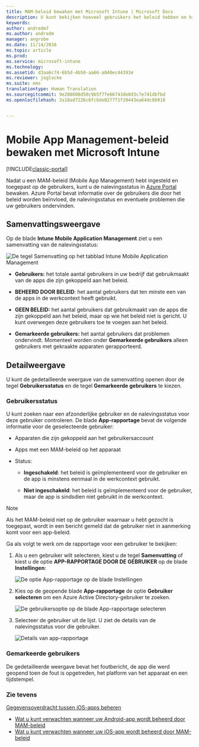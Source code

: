 ```yaml
---
title: MAM-beleid bewaken met Microsoft Intune | Microsoft Docs
description: U kunt bekijken hoeveel gebruikers het beleid hebben en hier op inzoomen om meer inzicht te verkrijgen.
keywords: 
author: andredm7
ms.author: andredm
manager: angrobe
ms.date: 11/14/2016
ms.topic: article
ms.prod: 
ms.service: microsoft-intune
ms.technology: 
ms.assetid: d3aa6c74-6b5d-4b50-aa66-a040ec44393e
ms.reviewer: joglocke
ms.suite: ems
translationtype: Human Translation
ms.sourcegitcommit: 9e208608d50c9b5f7fe66743de0d3c7e741dbfbd
ms.openlocfilehash: 2a18ad7226c6fc6de0277f1f20443ea64dc8b918


---
```


# <a name="monitor-mobile-app-management-policies-with-microsoft-intune"></a>Mobile App Management-beleid bewaken met Microsoft Intune

[!INCLUDE[classic-portal](../includes/classic-portal.md)]

Nadat u een MAM-beleid (Mobile App Management) hebt ingesteld en toegepast op de gebruikers, kunt u de nalevingsstatus in [Azure Portal](https://portal.azure.com) bewaken. Azure Portal bevat informatie over de gebruikers die door het beleid worden beïnvloed, de nalevingsstatus en eventuele problemen die uw gebruikers ondervinden.
## <a name="summary-view"></a>Samenvattingsweergave
Op de blade **Intune Mobile Application Management** ziet u een samenvatting van de nalevingsstatus:


![De tegel Samenvatting op het tabblad Intune Mobile Application Management](../media/mam-azure-portal-user-status-summary.png)

-   **Gebruikers:** het totale aantal gebruikers in uw bedrijf dat gebruikmaakt van de apps die zijn gekoppeld aan het beleid.

-   **BEHEERD DOOR BELEID**: het aantal gebruikers dat ten minste een van de apps in de werkcontext heeft gebruikt.

-   **GEEN BELEID:** het aantal gebruikers dat gebruikmaakt van de apps die zijn gekoppeld aan het beleid, maar op wie het beleid niet is gericht. U kunt overwegen deze gebruikers toe te voegen aan het beleid.

- **Gemarkeerde gebruikers:** het aantal gebruikers dat problemen ondervindt. Momenteel worden onder **Gemarkeerde gebruikers** alleen gebruikers met gekraakte apparaten gerapporteerd.


## <a name="detailed-view"></a>Detailweergave
U kunt de gedetailleerde weergave van de samenvatting openen door de tegel **Gebruikersstatus** en de tegel **Gemarkeerde gebruikers** te kiezen.

### <a name="user-status"></a>Gebruikersstatus
U kunt zoeken naar een afzonderlijke gebruiker en de nalevingsstatus voor deze gebruiker controleren. De blade **App-rapportage** bevat de volgende informatie voor de geselecteerde gebruiker:
- Apparaten die zijn gekoppeld aan het gebruikersaccount

- Apps met een MAM-beleid op het apparaat

- Status:

  - **Ingeschakeld**: het beleid is geïmplementeerd voor de gebruiker en de app is minstens eenmaal in de werkcontext gebruikt.

  - **Niet ingeschakeld**: het beleid is geïmplementeerd voor de gebruiker, maar de app is sindsdien niet gebruikt in de werkcontext.

>[!NOTE]
> Als het MAM-beleid niet op de gebruiker waarnaar u hebt gezocht is toegepast, wordt in een bericht gemeld dat de gebruiker niet in aanmerking komt voor een app-beleid.

Ga als volgt te werk om de rapportage voor een gebruiker te bekijken:

1.  Als u een gebruiker wilt selecteren, kiest u de tegel **Samenvatting** of kiest u de optie **APP-RAPPORTAGE DOOR DE GEBRUIKER** op de blade **Instellingen**:

    ![De optie App-rapportage op de blade Instellingen](../media/mam-azure-portal-app-reporting-by-user-settings-blade.png)

2. Kies op de geopende blade **App-rapportage** de optie **Gebruiker selecteren** om een Azure Active Directory-gebruiker te zoeken.

    ![De gebruikersoptie op de blade App-rapportage selecteren](../media/mam-azure-portal-app-reporting-select-user.png)

3. Selecteer de gebruiker uit de lijst. U ziet de details van de nalevingsstatus voor die gebruiker.

    ![Details van app-rapportage](../media/mam-azure-portal-app-reporting-by-user.png)

### <a name="flagged-users"></a>Gemarkeerde gebruikers
De gedetailleerde weergave bevat het foutbericht, de app die werd geopend toen de fout is opgetreden, het platform van het apparaat en een tijdstempel.  

### <a name="see-also"></a>Zie tevens
[Gegevensoverdracht tussen iOS-apps beheren](manage-data-transfer-between-ios-apps-with-microsoft-intune.md)

* [Wat u kunt verwachten wanneer uw Android-app wordt beheerd door MAM-beleid](user-experience-for-mam-enabled-android-apps-with-microsoft-intune.md)
* [Wat u kunt verwachten wanneer uw iOS-app wordt beheerd door MAM-beleid](user-experience-for-mam-enabled-ios-apps-with-microsoft-intune.md)



<!--HONumber=Dec16_HO3-->



